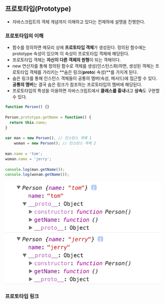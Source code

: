 ## 프로토타입(Prototype)

* 자바스크립트의 객체 개념까지 이해하고 있다는 전제하에 설명을 진행한다.

### 프로토타입의 이해
- 함수를 정의하면 메모리 상에 **프로토타입 객체**가 생성된다. 정의된 함수에는 prototype 속성이 있으며 이 속성이 프로토타입 객체에 해당된다.
- 프로토타입 객체는 **자신이 다른 객체의 원형**이 되는 객체이다.
- new 연산자를 통해 정의된 함수로 객체를 생성(인스턴스화)하면, 생성된 객체는 프로토타입 객체를 가리키는 **숨은 링크(__proto__) 속성)**를 가지게 된다.
- 숨은 링크를 통해 인스턴스 객체들이 공통의 멤버(속성, 메서드)에 접근할 수 있다. **공통의 멤버**는 결국 숨은 링크가 참조하는 프로토타입의 멤버에 해당된다.
- 프로토타입의 특성을 이용하면 자바스크립트에서 **클래스를 흉내**내고 **상속**도 구현할 수 있다.  
~~~~javascript
function Person() {}

Person.prototype.getName = function() {
  return this.name;
}

var man = new Person(), // 인스턴스 객체 1
    woman = new Person(); // 인스턴스 객체 2

man.name = 'tom';
woman.name = 'jerry';

console.log(man.getName());
console.log(wonam.getName());
~~~~
![ScreenShot](/screenshot/prototype_sample_01.png)

### 프로토타입 링크 



